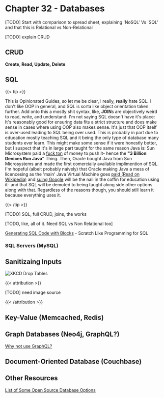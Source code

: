 # Chapter 32 - Databases

[TODO] Start with comparison to spread sheet, explaining 'NoSQL' Vs 'SQL' and that this is Relational vs Non-Relational

[TODO] explain CRUD

## CRUD

**Create, Read, Update, Delete**

## SQL

{{< tip >}}

This is Opinionated Guides, so let me be clear, I really, **really** hate SQL. I don't like OOP in general, and SQL is sorta like object orientation taken further. Add onto this a mostly shit syntax, like, **JOIN**s are objectively weird to read, write, and understand. I'm not saying SQL doesn't have it's place: It's reasonably good for ensuring data fits a strict structure and does make sense in cases where using OOP also makes sense. It's just that OOP itself is over-used leading to SQL being over used. This is probably in part due to education mostly teaching SQL and it being the only type of database many students ever learn. This might make some sense if it were honestly better, but I suspect that it's in large part taught for the same reason Java is:  Sun Microsystem paid a [fuck ton](https://www.theregister.com/2003/06/09/sun_preps_500m_java_brand/#:~:text=Sun%20is%20to%20lead%20a,world's%20best-known%20technology%20brands.) of money to push it- hence the **"3 Billion Devices Run Java"** Thing. Then, Oracle bought Java from Sun Microsystems and made the first comercially available implimention of SQL. I'm hopeful (albeit probably naively) that Oracle making Java a mess of licencesing as the 'main' Java Virtual Machine goes [paid (Read on Wikipedia)](https://en.wikipedia.org/wiki/Java_(programming_language)) and [suing Google](https://en.wikipedia.org/wiki/Google_LLC_v._Oracle_America,_Inc.) will be the nail in the coffin for education using it- and that SQL will be demoted to being taught along side other options along with that. Regardless of the reasons though, you should still learn it because everything uses it.

{{< /tip >}}



[TODO] SQL, full CRUD, joins, the works

[TODO, like, all of it. Need SQL vs Non Relational too]

[Generating SQL Code with Blocks](https://www.dbinf.informatik.uni-wuerzburg.de/google-blockly-4efa0da/sql/index.html) - Scratch Like Programming for SQL



### SQL Servers (MySQL)

## Sanitizaing Inputs

![XKCD Drop Tables](/xkcddrop.png)

{{< attribution >}}

[TODO] need image source

{{< /attribution >}}

## Key-Value (Memcached, Redis)

## Graph Databases (Neo4j, GraphQL?)

[Why not use GraphQL?](https://wundergraph.com/blog/why_not_use_graphql)

## Document-Oriented Database (Couchbase)

## Other Resources

[List of Some Open Source Database Options](https://www.goodfirms.co/blog/top-10-free-and-open-source-database-management-software-solutions)